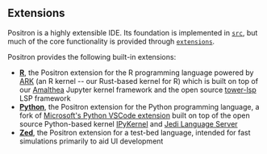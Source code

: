 <!-- Begin Positron -->

## Extensions

Positron is a highly extensible IDE. Its foundation is implemented in [`src`](src), but much of the core functionality is provided through [`extensions`](extensions).

Positron provides the following built-in extensions:

- [**R**](extensions/positron-r), the Positron extension for the R programming language powered by [ARK](https://github.com/posit-dev/ark/tree/main/crates/ark) (an R kernel -- our Rust-based kernel for R) which is built on top of our [Amalthea](https://github.com/posit-dev/ark/tree/main/crates/amalthea) Jupyter kernel framework and the open source [tower-lsp](https://github.com/ebkalderon/tower-lsp) LSP framework
- [**Python**](extensions/positron-python), the Positron extension for the Python programming language, a fork of [Microsoft's Python VSCode extension](https://github.com/microsoft/vscode-python) built on top of the open source Python-based kernel [IPyKernel](https://github.com/ipython/ipykernel) and [Jedi Language Server](https://github.com/pappasam/jedi-language-server)
- [**Zed**](extensions/positron-zed), the Positron extension for a test-bed language, intended for fast simulations primarily to aid UI development

<!-- End Positron -->
